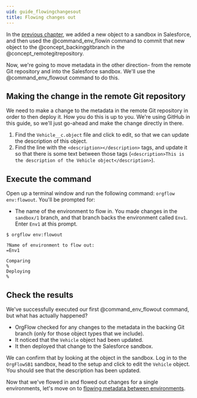 ```yaml
---
uid: guide_flowingchangesout
title: Flowing changes out
---
```


In the [previous chapter](xref:guide_flowingchangesin), we added a new object to a sandbox in Salesforce, and then used the @command_env_flowin command to commit that new object to the @concept_backinggitbranch in the @concept_remotegitrepository.

Now, we're going to move metadata in the other direction- from the remote Git repository and into the Salesforce sandbox. We'll use the @command_env_flowout command to do this.

## Making the change in the remote Git repository

We need to make a change to the metadata in the remote Git repository in order to then deploy it. How you do this is up to you. We're using GitHub in this guide, so we'll just go-ahead and make the change directly in there.

1. Find the `Vehicle__c.object` file and click to edit, so that we can update the description of this object.
1. Find the line with the `<description></description>` tags, and update it so that there is some text between those tags (`<description>This is the description of the Vehicle object</description>`).

## Execute the command

Open up a terminal window and run the following command: `orgflow env:flowout`. You'll be prompted for:

- The name of the environment to flow in. You made changes in the `sandbox/1` branch, and that branch backs the environment called `Env1`. Enter `Env1` at this prompt.

```termynal
$ orgflow env:flowout

?Name of environment to flow out:
=Env1

Comparing
%
Deploying
%
```

<!-- ![Flow vehicle out](images/flow-vehicle-out.gif) -->

## Check the results

We've successfully executed our first @command_env_flowout command, but what has actually happened?

- OrgFlow checked for any changes to the metadata in the backing Git branch (only for those object types that we include).
- It noticed that the `Vehicle` object had been updated.
- It then deployed that change to the Salesforce sandbox.

We can confirm that by looking at the object in the sandbox. Log in to the `OrgFlowSB1` sandbox, head to the setup and click to edit the `Vehicle` object. You should see that the description has been updated.

Now that we've flowed in and flowed out changes for a single environments, let's move on to [flowing metadata between environments](xref:guide_flowingchangesbetweenenvironments).

